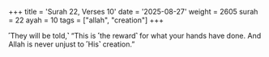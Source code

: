 +++
title = 'Surah 22, Verses 10'
date = '2025-08-27'
weight = 2605
surah = 22
ayah = 10
tags = ["allah", "creation"]
+++

˹They will be told,˺ “This is ˹the reward˺ for what your hands have done. And Allah is never unjust to ˹His˺ creation.”